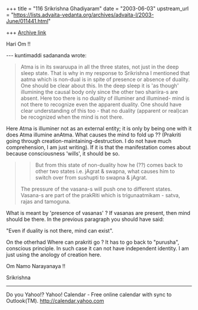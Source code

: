 +++
title = "116 Srikrishna Ghadiyaram"
date = "2003-06-03"
upstream_url = "https://lists.advaita-vedanta.org/archives/advaita-l/2003-June/011441.html"

+++
[Archive link](https://lists.advaita-vedanta.org/archives/advaita-l/2003-June/011441.html)

Hari Om !!

--- kuntimaddi sadananda <kuntimaddisada at yahoo.com>
wrote:
> Atma is in its swaruupa in all the three states, not
> just in the deep
> sleep state. That is why in my response to
> Srikrishna I mentioned that
> aatma which is non-dual is in spite of presence or
> absence of duality. 
> One should be clear about this. In the deep sleep it
> is 'as though'
> illumining the causal body only since the other two
> shariira-s are
> absent. Here too there is no duality of illuminer
> and illumined- mind is
> not there to recognize even the apparent duality.
> One should have clear
> understanding of this too - that no duality
> (apparent or real)can be
> recognized when the mind is not there. 
> 

Here Atma is illuminer not as an external entity; it
is only by being one with it does Atma illumine
anAtma. What causes the mind to fold up ?? (Prakriti
going through creation-maintaining-destruction. I do
not have much comprehension, I am just writing). If it
is that the manifestation comes about because
consciousness 'wills', it should be so.

> >But from
> > this
> > state of non-duality how he (??) comes back to
> other two states i.e.
> > jAgrat
> > & swapna,  what causes him to switch over from
> sushupti to swapna &
> > jAgrat.
> 
> The pressure of the vasana-s will push one to
> different states. 
> Vasana-s are part of the prakRiti which is
> trigunaatmikam - satva, rajas
> and tamoguna. 

What is meant by 'presence of vasanas' ? If vasanas
are present, then mind should be there. In the
previous paragraph you should have said:

"Even if duality is not there, mind can exist". 

On the otherhad Where can prakriti go ? It has to go
back to "purusha", conscious principle. In such case
it can not have independent identity. I am just using
the anology of creation here.

Om Namo Narayanaya !!

Srikrishna

__________________________________
Do you Yahoo!?
Yahoo! Calendar - Free online calendar with sync to Outlook(TM).
http://calendar.yahoo.com

